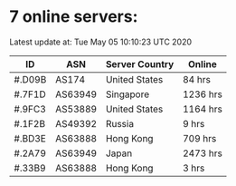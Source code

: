 # 7 online servers:

Latest update at: Tue May 05 10:10:23 UTC 2020

| ID | ASN | Server Country | Online |
| -- | --- | -------------- | ------ |
| #.D09B | AS174 | United States | 84 hrs |
| #.7F1D | AS63949 | Singapore | 1236 hrs |
| #.9FC3 | AS53889 | United States | 1164 hrs |
| #.1F2B | AS49392 | Russia | 9 hrs |
| #.BD3E | AS63888 | Hong Kong | 709 hrs |
| #.2A79 | AS63949 | Japan | 2473 hrs |
| #.33B9 | AS63888 | Hong Kong | 3 hrs |

